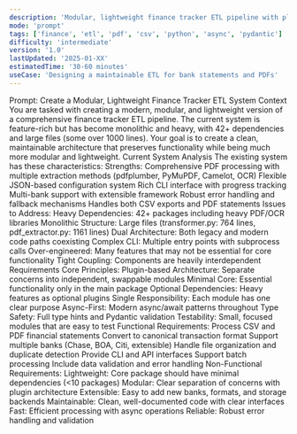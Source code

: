 ```yaml
---
description: 'Modular, lightweight finance tracker ETL pipeline with plugin architecture'
mode: 'prompt'
tags: ['finance', 'etl', 'pdf', 'csv', 'python', 'async', 'pydantic']
difficulty: 'intermediate'
version: '1.0'
lastUpdated: '2025-01-XX'
estimatedTime: '30-60 minutes'
useCase: 'Designing a maintainable ETL for bank statements and PDFs'
---
```


Prompt: Create a Modular, Lightweight Finance Tracker ETL System
Context
You are tasked with creating a modern, modular, and lightweight version of a comprehensive finance tracker ETL pipeline. The current system is feature-rich but has become monolithic and heavy, with 42+ dependencies and large files (some over 1000 lines). Your goal is to create a clean, maintainable architecture that preserves functionality while being much more modular and lightweight.
Current System Analysis
The existing system has these characteristics:
Strengths:
Comprehensive PDF processing with multiple extraction methods (pdfplumber, PyMuPDF, Camelot, OCR)
Flexible JSON-based configuration system
Rich CLI interface with progress tracking
Multi-bank support with extensible framework
Robust error handling and fallback mechanisms
Handles both CSV exports and PDF statements
Issues to Address:
Heavy Dependencies: 42+ packages including heavy PDF/OCR libraries
Monolithic Structure: Large files (transformer.py: 764 lines, pdf_extractor.py: 1161 lines)
Dual Architecture: Both legacy and modern code paths coexisting
Complex CLI: Multiple entry points with subprocess calls
Over-engineered: Many features that may not be essential for core functionality
Tight Coupling: Components are heavily interdependent
Requirements
Core Principles:
Plugin-based Architecture: Separate concerns into independent, swappable modules
Minimal Core: Essential functionality only in the main package
Optional Dependencies: Heavy features as optional plugins
Single Responsibility: Each module has one clear purpose
Async-First: Modern async/await patterns throughout
Type Safety: Full type hints and Pydantic validation
Testability: Small, focused modules that are easy to test
Functional Requirements:
Process CSV and PDF financial statements
Convert to canonical transaction format
Support multiple banks (Chase, BOA, Citi, extensible)
Handle file organization and duplicate detection
Provide CLI and API interfaces
Support batch processing
Include data validation and error handling
Non-Functional Requirements:
Lightweight: Core package should have minimal dependencies (<10 packages)
Modular: Clear separation of concerns with plugin architecture
Extensible: Easy to add new banks, formats, and storage backends
Maintainable: Clean, well-documented code with clear interfaces
Fast: Efficient processing with async operations
Reliable: Robust error handling and validation

